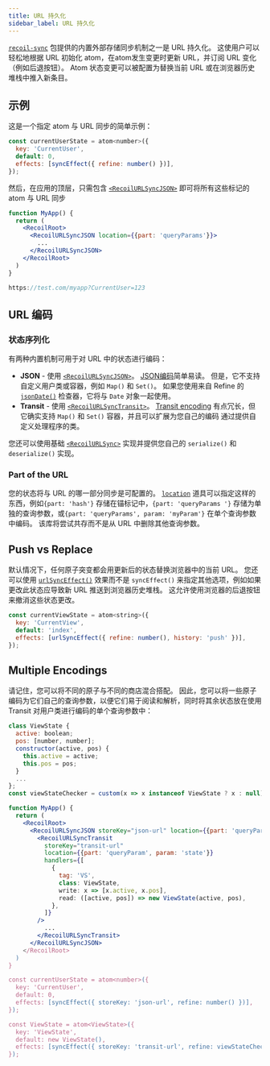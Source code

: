 ```yaml
---
title: URL 持久化
sidebar_label: URL 持久化
---
```


[`recoil-sync`](/docs/recoil-sync/introduction) 包提供的内置外部存储同步机制之一是 URL 持久化。 这使用户可以轻松地根据 URL 初始化 atom，在atom发生变更时更新 URL，并订阅 URL 变化（例如后退按钮）。 Atom 状态变更可以被配置为替换当前 URL 或在浏览器历史堆栈中推入新条目。

## 示例

这是一个指定 atom 与 URL 同步的简单示例：

```jsx
const currentUserState = atom<number>({
  key: 'CurrentUser',
  default: 0,
  effects: [syncEffect({ refine: number() })],
});
```

然后，在应用的顶层，只需包含 [`<RecoilURLSyncJSON>`](/docs/recoil-sync/api/RecoilURLSyncJSON) 即可将所有这些标记的 atom 与 URL 同步

```jsx
function MyApp() {
  return (
    <RecoilRoot>
      <RecoilURLSyncJSON location={{part: 'queryParams'}}>
        ...
      </RecoilURLSyncJSON>
    </RecoilRoot>
  )
}
```

```jsx
https://test.com/myapp?CurrentUser=123
```

## URL 编码

### 状态序列化

有两种内置机制可用于对 URL 中的状态进行编码：

* **JSON** - 使用 [`<RecoilURLSyncJSON>`](/docs/recoil-sync/api/RecoilURLSyncJSON)。 [JSON编码](https://en.wikipedia.org/wiki/JSON)简单易读。 但是，它不支持自定义用户类或容器，例如 `Map()` 和 `Set()`。 如果您使用来自 Refine 的 [`jsonDate()`](/docs/refine/api/Primitive_Checkers#jsondate) 检查器，它将与 `Date` 对象一起使用。
* **Transit** - 使用 [`<RecoilURLSyncTransit>`](/docs/recoil-sync/api/RecoilURLSyncTransit)。 [Transit encoding](https://github.com/cognitect/transit-js) 有点冗长，但它确实支持 `Map()` 和 `Set()` 容器，并且可以扩展为您自己的编码 通过提供自定义处理程序的类。

您还可以使用基础 [`<RecoilURLSync>`](/docs/recoil-sync/api/RecoilURLSync) 实现并提供您自己的 `serialize()` 和 `deserialize()` 实现。

### Part of the URL

您的状态将与 URL 的哪一部分同步是可配置的。 [`location`](/docs/recoil-sync/api/RecoilURLSync#url-location) 道具可以指定这样的东西，例如`{part: 'hash'}` 存储在锚标记中，`{part: 'queryParams '}` 存储为单独的查询参数，或`{part: 'queryParams', param: 'myParam'}` 在单个查询参数中编码。 该库将尝试共存而不是从 URL 中删除其他查询参数。

## Push vs Replace

默认情况下，任何原子突变都会用更新后的状态替换浏览器中的当前 URL。 您还可以使用 [`urlSyncEffect()`](/docs/recoil-sync/api/urlSyncEffect) 效果而不是 `syncEffect()` 来指定其他选项，例如如果更改此状态应导致新 URL 推送到浏览器历史堆栈。 这允许使用浏览器的后退按钮来撤消这些状态更改。

```jsx
const currentViewState = atom<string>({
  key: 'CurrentView',
  default: 'index',
  effects: [urlSyncEffect({ refine: number(), history: 'push' })],
});
```

## Multiple Encodings

请记住，您可以将不同的原子与不同的商店混合搭配。 因此，您可以将一些原子编码为它们自己的查询参数，以便它们易于阅读和解析，同时将其余状态放在使用 Transit 对用户类进行编码的单个查询参数中：

```jsx
class ViewState {
  active: boolean;
  pos: [number, number];
  constructor(active, pos) {
    this.active = active;
    this.pos = pos;
  }
  ...
};
const viewStateChecker = custom(x => x instanceof ViewState ? x : null);

function MyApp() {
  return (
    <RecoilRoot>
      <RecoilURLSyncJSON storeKey="json-url" location={{part: 'queryParams'}}>
        <RecoilURLSyncTransit
          storeKey="transit-url"
          location={{part: 'queryParam', param: 'state'}}
          handlers={[
            {
              tag: 'VS',
              class: ViewState,
              write: x => [x.active, x.pos],
              read: ([active, pos]) => new ViewState(active, pos),
            },
          ]}
        />
          ...
        </RecoilURLSyncTransit>
      </RecoilURLSyncJSON>
    </RecoilRoot>
  )
}

const currentUserState = atom<number>({
  key: 'CurrentUser',
  default: 0,
  effects: [syncEffect({ storeKey: 'json-url', refine: number() })],
});

const ViewState = atom<ViewState>({
  key: 'ViewState',
  default: new ViewState(),
  effects: [syncEffect({ storeKey: 'transit-url', refine: viewStateChecker() })],
});
```
